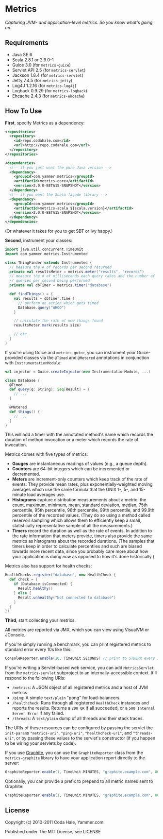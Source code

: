 Metrics
=======

*Capturing JVM- and application-level metrics. So you know what's going on.*

Requirements
------------

* Java SE 6
* Scala 2.8.1 or 2.9.0-1
* Guice 3.0 (for `metrics-guice`)
* Servlet API 2.5 (for `metrics-servlet`)
* Jackson 1.8.4 (for `metrics-servlet`)
* Jetty 7.4.5 (for `metrics-jetty`)
* Log4J 1.2.16 (for `metrics-log4j`)
* Logback 0.9.29 (for `metrics-logback`)
* Ehcache 2.4.3 (for `metrics-ehcache`)


How To Use
----------

**First**, specify Metrics as a dependency:

```xml
<repositories>
  <repository>
    <id>repo.codahale.com</id>
    <url>http://repo.codahale.com</url>
  </repository>
</repositories>

<dependencies>
  <!-- if you just want the pure Java version -->
  <dependency>
    <groupId>com.yammer.metrics</groupId>
    <artifactId>metrics-core</artifactId>
    <version>2.0.0-BETA15-SNAPSHOT</version>
  </dependency>
  <!-- if you want the Scala façade library -->
  <dependency>
    <groupId>com.yammer.metrics</groupId>
    <artifactId>metrics-scala_${scala.version}</artifactId>
    <version>2.0.0-BETA15-SNAPSHOT</version>
  </dependency>
</dependencies>
```

(Or whatever it takes for you to get SBT or Ivy happy.)

**Second**, instrument your classes:

```scala
import java.util.concurrent.TimeUnit
import com.yammer.metrics.Instrumented

class ThingFinder extends Instrumented {
  // measure the # of records per second returned
  private val resultsMeter = metrics.meter("results", "records")
  // measure the # of milliseconds each query takes and the number of
  // queries per second being performed
  private val dbTimer = metrics.timer("database")

  def findThings() = {
    val results = dbTimer.time {
      // perform an action which gets timed
      Database.query("WHOO")
    }

    // calculate the rate of new things found
    resultsMeter.mark(results.size)

    // etc.
  }
}
```

If you're using Guice and `metrics-guice`, you can instrument your
Guice-provided classes via the `@Timed` and `@Metered` annotations in
conjunction with `InstrumentationModule`:

```scala
val injector = Guice.createInjector(new InstrumentationModule, ...)

class Database {
  @Timed
  def query(q: String): Seq[Result] = {
    // ...
  }

  @Metered
  def things() {
    // ...
  }
}
```

This will add a timer with the annotated method's name which records the
duration of method invocation or a meter which records the rate of invocation.

Metrics comes with five types of metrics:

* **Gauges** are instantaneous readings of values (e.g., a queue depth).
* **Counters** are 64-bit integers which can be incremented or decremented.
* **Meters** are increment-only counters which keep track of the rate of events.
  They provide mean rates, plus exponentially-weighted moving averages which
  use the same formula that the UNIX 1-, 5-, and 15-minute load averages use.
* **Histograms** capture distribution measurements about a metric: the count,
  maximum, minimum, mean, standard deviation, median, 75th percentile, 95th
  percentile, 98th percentile, 99th percentile, and 99.9th percentile of the
  recorded values. (They do so using a method called reservoir sampling which
  allows them to efficiently keep a small, statistically representative sample
  of all the measurements.)
* **Timers** record the duration as well as the rate of events. In addition to
  the rate information that meters provide, timers also provide the same metrics
  as histograms about the recorded durations. (The samples that timers keep in
  order to calculate percentiles and such are biased towards more recent data,
  since you probably care more about how your application is doing *now* as
  opposed to how it's done historically.)

Metrics also has support for health checks:

```scala
HealthChecks.register("database", new HealthCheck {
  def check = {
    if (Database.isConnected) {
      Result.healthy()
    } else {
      Result.unhealthy("Not connected to database")
    }
  }
})
```

**Third**, start collecting your metrics.

All metrics are reported via JMX, which you can view using VisualVM or JConsole.

If you're simply running a benchmark, you can print registered metrics to 
standard error every 10s like this:

```scala
ConsoleReporter.enable(10, TimeUnit.SECONDS) // print to STDERR every 10s
```

If you're writing a Servlet-based web service, you can add `MetricsServlet` from
the `metrics-servlet` subproject to an internally-accessible context. It'll
respond to the following URIs:
    
* `/metrics`: A JSON object of all registered metrics and a host of JVM metrics.
* `/ping`: A simple `text/plain` "pong" for load-balancers.
* `/healthcheck`: Runs through all registered `HealthCheck` instances and 
                  reports the results. Returns a `200 OK` if all succeeded, or a
                  `500 Internal Server Error` if any failed.
* `/threads`: A `text/plain` dump of all threads and their stack traces.

The URIs of these resources can be configured by passing the servlet the
`init-param`s `"metrics-uri"`, `"ping-uri"`, `"healthcheck-uri"`, and
`"threads-uri"`, or by passing these values to the servlet's constructor
(if you happen to be wiring your servlets by code).

If you use [Graphite](http://graphite.wikidot.com/), you can use the
`GraphiteReporter` class from the `metrics-graphite` library to have your
application report directly to the server:

```scala
GraphiteReporter.enable(1, TimeUnit.MINUTES, "graphite.example.com", 8080)
```

Optionally, you can provide a prefix to prepend to all metric names sent
to Graphite:

```scala
GraphiteReporter.enable(1, TimeUnit.MINUTES, "graphite.example.com", 8080, "my.host.name")
```

License
-------

Copyright (c) 2010-2011 Coda Hale, Yammer.com

Published under The MIT License, see LICENSE
